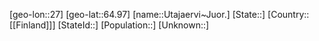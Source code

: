 ﻿---
location: [64.97,27]
mapzoom: [7,12] 
mapmarker: city 
type: City
tags:
- geo/City


SpocWebEntityId: 35141
isDeleted: false
confidential: public

---
[geo-lon::27]
[geo-lat::64.97]
[name::Utajaervi~Juor.]
[State::]
[Country::[[Finland]]]
[StateId::]
[Population::]
[Unknown::]


